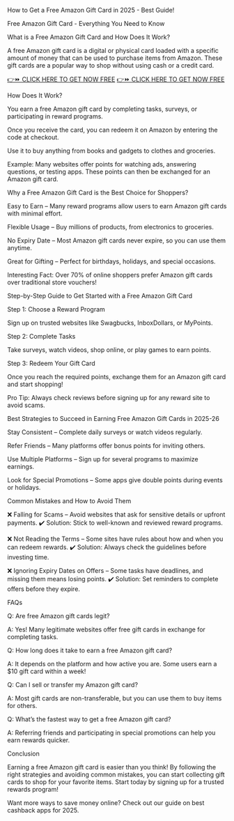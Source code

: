 How to Get a Free Amazon Gift Card in 2025 - Best Guide!

Free Amazon Gift Card - Everything You Need to Know

What is a Free Amazon Gift Card and How Does It Work?

A free Amazon gift card is a digital or physical card loaded with a specific amount of money that can be used to purchase items from Amazon. These gift cards are a popular way to shop without using cash or a credit card.

[👉⏩ CLICK HERE TO GET NOW FREE](https://ecomadboosters.xyz/free%20amazon%20gift%20card/) 
[👉⏩ CLICK HERE TO GET NOW FREE](https://ecomadboosters.xyz/free%20amazon%20gift%20card/)

How Does It Work?

You earn a free Amazon gift card by completing tasks, surveys, or participating in reward programs.

Once you receive the card, you can redeem it on Amazon by entering the code at checkout.

Use it to buy anything from books and gadgets to clothes and groceries.

Example: Many websites offer points for watching ads, answering questions, or testing apps. These points can then be exchanged for an Amazon gift card.

Why a Free Amazon Gift Card is the Best Choice for Shoppers?

Easy to Earn – Many reward programs allow users to earn Amazon gift cards with minimal effort.

Flexible Usage – Buy millions of products, from electronics to groceries.

No Expiry Date – Most Amazon gift cards never expire, so you can use them anytime.

Great for Gifting – Perfect for birthdays, holidays, and special occasions.

Interesting Fact: Over 70% of online shoppers prefer Amazon gift cards over traditional store vouchers!

Step-by-Step Guide to Get Started with a Free Amazon Gift Card

Step 1: Choose a Reward Program

Sign up on trusted websites like Swagbucks, InboxDollars, or MyPoints.

Step 2: Complete Tasks

Take surveys, watch videos, shop online, or play games to earn points.

Step 3: Redeem Your Gift Card

Once you reach the required points, exchange them for an Amazon gift card and start shopping!

Pro Tip: Always check reviews before signing up for any reward site to avoid scams.

Best Strategies to Succeed in Earning Free Amazon Gift Cards in 2025-26

Stay Consistent – Complete daily surveys or watch videos regularly.

Refer Friends – Many platforms offer bonus points for inviting others.

Use Multiple Platforms – Sign up for several programs to maximize earnings.

Look for Special Promotions – Some apps give double points during events or holidays.

Common Mistakes and How to Avoid Them

❌ Falling for Scams – Avoid websites that ask for sensitive details or upfront payments. ✔️ Solution: Stick to well-known and reviewed reward programs.

❌ Not Reading the Terms – Some sites have rules about how and when you can redeem rewards. ✔️ Solution: Always check the guidelines before investing time.

❌ Ignoring Expiry Dates on Offers – Some tasks have deadlines, and missing them means losing points. ✔️ Solution: Set reminders to complete offers before they expire.

FAQs

Q: Are free Amazon gift cards legit?

A: Yes! Many legitimate websites offer free gift cards in exchange for completing tasks.

Q: How long does it take to earn a free Amazon gift card?

A: It depends on the platform and how active you are. Some users earn a $10 gift card within a week!

Q: Can I sell or transfer my Amazon gift card?

A: Most gift cards are non-transferable, but you can use them to buy items for others.

Q: What’s the fastest way to get a free Amazon gift card?

A: Referring friends and participating in special promotions can help you earn rewards quicker.

Conclusion

Earning a free Amazon gift card is easier than you think! By following the right strategies and avoiding common mistakes, you can start collecting gift cards to shop for your favorite items. Start today by signing up for a trusted rewards program!

Want more ways to save money online? Check out our guide on best cashback apps for 2025.
